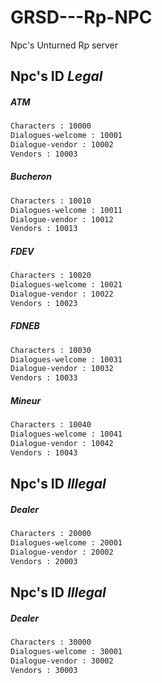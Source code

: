 # GRSD---Rp-NPC
Npc's Unturned Rp server

## Npc's ID *Legal*

##### ATM
```bash
Characters : 10000
Dialogues-welcome : 10001
Dialogue-vendor : 10002
Vendors : 10003
```

##### Bucheron
```bash
Characters : 10010
Dialogues-welcome : 10011
Dialogue-vendor : 10012
Vendors : 10013
```

##### FDEV
```bash
Characters : 10020
Dialogues-welcome : 10021
Dialogue-vendor : 10022
Vendors : 10023
```

##### FDNEB
```bash
Characters : 10030
Dialogues-welcome : 10031
Dialogue-vendor : 10032
Vendors : 10033
```

##### Mineur
```bash
Characters : 10040
Dialogues-welcome : 10041
Dialogue-vendor : 10042
Vendors : 10043
```


## Npc's ID *Illegal*

##### Dealer
```bash
Characters : 20000
Dialogues-welcome : 20001
Dialogue-vendor : 20002
Vendors : 20003
```


## Npc's ID *Illegal*

##### Dealer
```bash
Characters : 30000
Dialogues-welcome : 30001
Dialogue-vendor : 30002
Vendors : 30003
```
